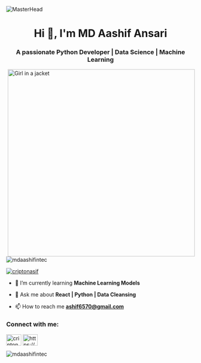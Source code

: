 ![MasterHead](https://codilime.com/static/7150aa1f015beb5165e9ee4640851ecc/header-data-science-vs-data-analytics.png)
<h1 align="center">Hi 👋, I'm MD Aashif Ansari</h1>
<h3 align="center">A passionate Python Developer | Data Science | Machine Learning</h3>
<img align="right" src="https://static.wixstatic.com/media/3eee0b_8b6780c6bd8245ecafdbe55d8db7e2df~mv2.gif" alt="Girl in a jacket" width="500">
<p align="left"> <img src="https://komarev.com/ghpvc/?username=mdaashifintec&label=Profile%20views&color=0e75b6&style=flat" alt="mdaashifintec" /> </p>

<p align="left"> <a href="https://twitter.com/criptonasif" target="blank"><img src="https://img.shields.io/twitter/follow/criptonasif?logo=twitter&style=for-the-badge" alt="criptonasif" /></a> </p>

- 🌱 I’m currently learning **Machine Learning Models**

- 💬 Ask me about **React | Python | Data Cleansing**

- 📫 How to reach me **ashif6570@gmail.com**

<h3 align="left">Connect with me:</h3>
<p align="left">
<a href="https://twitter.com/criptonasif" target="blank"><img align="center" src="https://raw.githubusercontent.com/rahuldkjain/github-profile-readme-generator/master/src/images/icons/Social/twitter.svg" alt="criptonasif" height="30" width="40" /></a>
<a href="https://linkedin.com/in/https://www.linkedin.com/in/ashif-ansari-9658b21b9?utm_source=share&utm_campaign=share_via&utm_content=profile&utm_medium=ios_app" target="blank"><img align="center" src="https://raw.githubusercontent.com/rahuldkjain/github-profile-readme-generator/master/src/images/icons/Social/linked-in-alt.svg" alt="https://www.linkedin.com/in/ashif-ansari-9658b21b9?utm_source=share&utm_campaign=share_via&utm_content=profile&utm_medium=ios_app" height="30" width="40" /></a>
</p>

<div align="left">
  <img src="https://komarev.com/ghpvc/?username=mdaashifintec&label=Profile%20views&color=0e75b6&style=flat" alt="mdaashifintec" />
</div>









